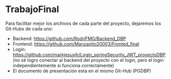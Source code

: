 # TrabajoFinal

Para facilitar mejor los archivos de cada parte del proyecto, dejaremos los Git-Hubs de cada uno:

- Backend: https://github.com/RodriFMG/Backend_DBP
- Frontend: https://github.com/Manzanito20003/Fronted_final
- Login: https://github.com/markjesusjh/Login_springSecurity_JWT_proyectoDBP (no sé logro conectar al backend del proyecto con el login, pero el login independientemente si funciona correctamente)
- El documento de presentación esta en el mismo Git-Hub (PGDBP)
